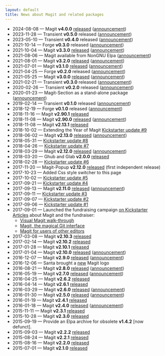 ```yaml
---
layout: default
title: News about Magit and related packages
---
```


<!--Also update index.md-->
* 2024-08-08 — Magit **v4.0.0** [released]({{site.relnotes}}/4.0.0.org)
  ([announcement](https://emacsair.me/2024/08/08/magit-4.0))
* 2023-11-28 — Transient **v0.5.0** released
  ([announcement](https://emacsair.me/2023/11/28/transient-0.5))
* 2023-05-10 — Transient **v0.4.0** released
  ([announcement](https://emacsair.me/2023/05/10/transient-0.4))
* 2021-10-14 — Forge **v0.3.0** released
  ([announcement](https://emacsair.me/2021/10/14/forge-0.3))
* 2021-10-04 — Magit **v3.3.0** [released]({{site.relnotes}}/3.3.0.org)
  ([announcement](https://emacsair.me/2021/10/04/magit-3.3))
* 2021-08-06 — Magit available from NonGNU Elpa
  ([announcement](https://emacsair.me/2021/08/06/nongnu-elpa))
* 2021-08-01 — Magit **v3.2.0** [released]({{site.relnotes}}/3.2.0.org)
  ([announcement](https://emacsair.me/2021/08/01/magit-3.2))
* 2021-07-01 — Magit **v3.1.0** [released]({{site.relnotes}}/3.1.0.org)
  ([announcement](https://emacsair.me/2021/07/01/magit-3.1))
* 2021-04-25 — Forge **v0.2.0** released
  ([announcement](https://emacsair.me/2021/05/25/forge-0.2))
* 2021-05-25 — Magit **v3.0.0** [released]({{site.relnotes}}/3.0.0.org)
  ([announcement](https://emacsair.me/2021/05/25/magit-3.0))
* 2021-02-21 — Transient **v0.3.0** released
  ([announcement](https://emacsair.me/2021/02/21/transient-0.3))
* 2020-02-26 — Transient **v0.2.0** released
  ([announcement](https://emacsair.me/2020/02/26/transient-0.2))
* 2020-01-23 — Magit-Section as a stand-alone package
  ([announcement](https://emacsair.me/2020/01/23/magit-section))
* 2019-02-14 — Transient **v0.1.0** released
  ([announcement](https://emacsair.me/2019/02/14/transient-0.1))
* 2018-12-19 — Forge **v0.1.0** released
  ([announcement](https://emacsair.me/2018/12/19/forge-0.1))
* 2018-11-16 — Magit **v2.90.1** [released]({{site.relnotes}}/2.90.1.org)
* 2018-11-08 — Magit **v2.90.0** [released]({{site.relnotes}}/2.90.0.org)
  ([announcement](https://emacsair.me/2018/11/08/magit-2.90))
* 2018-11-08 — Magit **v2.13.1** [released]({{site.relnotes}}/2.13.1.txt)
* 2018-10-02 — Extending the Year of Magit [Kickstarter update #9](https://www.kickstarter.com/projects/1681258897/its-magit-the-magical-git-client/posts/2304233)
* 2018-06-02 — Magit **v2.13.0** [released]({{site.relnotes}}/2.13.0.txt)
  ([announcement](https://emacsair.me/2018/06/02/magit-2.13))
* 2018-05-31 — [Kickstarter update #8](https://www.kickstarter.com/projects/1681258897/its-magit-the-magical-git-client/posts/2201646)
* 2018-04-26 — [Kickstarter update #7](https://www.kickstarter.com/projects/1681258897/its-magit-the-magical-git-client/posts/2172226)
* 2018-03-29 — Magit **v2.12.0** [released]({{site.relnotes}}/2.12.0.txt)
  ([announcement](https://emacsair.me/2018/03/29/magit-2.12))
* 2018-03-20 — Ghub and Glab **v2.0.0** [released](https://emacsair.me/2018/03/20/ghub-2.0)
* 2018-02-28 — [Kickstarter update #6](https://www.kickstarter.com/projects/1681258897/its-magit-the-magical-git-client/posts/2124955)
* 2017-11-20 — Magit-Popup **v2.12.0** [released](https://github.com/magit/magit-popup/releases/tag/v2.12.0)
  (first independent release)
* 2017-10-23 — Added Css style switcher to this page
* 2017-10-02 — [Kickstarter update #5](https://www.kickstarter.com/projects/1681258897/its-magit-the-magical-git-client/posts/2003372)
* 2017-09-21 — [Kickstarter update #4](https://www.kickstarter.com/projects/1681258897/its-magit-the-magical-git-client/posts/1988383)
* 2017-09-13 — Magit **v2.11.0** [released]({{site.relnotes}}/2.11.0.txt)
  ([announcement](https://emacsair.me/2017/09/13/magit-2.11))
* 2017-09-11 — [Kickstarter update #3](https://www.kickstarter.com/projects/1681258897/its-magit-the-magical-git-client/posts/1982683)
* 2017-09-07 — [Kickstarter update #2](https://www.kickstarter.com/projects/1681258897/its-magit-the-magical-git-client/posts/1981882)
* 2017-09-06 — [Kickstarter update #1](https://www.kickstarter.com/projects/1681258897/its-magit-the-magical-git-client/posts/1978248)
* 2017-09-01 — Launched the fundraising campaign
  [on Kickstarter](https://www.kickstarter.com/projects/1681258897/its-magit-the-magical-git-client)<br>
  [Articles](https://emacsair.me/2017/09/01/campaign-articles)
  about Magit and the fundraiser:
  * [Visual Magit walk-through](https://emacsair.me/2017/09/01/magit-walk-through/)
  * [Magit, the magical Git interface](https://emacsair.me/2017/09/01/the-magical-git-interface/)
  * [Magit for users of other editors](https://emacsair.me/2017/09/01/magit-for-non-emacs-users/)
* 2017-03-08 — Magit **v2.10.3** [released]({{site.relnotes}}/2.10.3.txt)
* 2017-02-14 — Magit **v2.10.2** [released]({{site.relnotes}}/2.10.2.txt)
* 2017-01-28 — Magit **v2.10.1** [released]({{site.relnotes}}/2.10.1.txt)
* 2017-01-04 — Magit **v2.10.0** [released]({{site.relnotes}}/2.10.0.txt)
  ([announcement](https://emacsair.me/2017/01/04/magit-2.10))
* 2016-12-07 — Magit **v2.9.0** [released]({{site.relnotes}}/2.9.0.txt)
  ([announcement](https://emacsair.me/2016/12/07/magit-2.90))
* 2016-12-06 — Santa brought a
  [new](https://prospectone.io/portfolio/magit) Magit logo
* 2016-08-21 — Magit **v2.8.0** [released]({{site.relnotes}}/2.8.0.txt)
  ([announcement](https://emacsair.me/2016/08/21/magit-2.8))
* 2016-05-19 — Magit **v2.7.0** [released]({{site.relnotes}}/2.7.0.txt)
  ([announcement](https://emacsair.me/2016/05/19/magit-2.7))
* 2016-04-25 — Magit **v2.6.2** [released]({{site.relnotes}}/2.6.2.txt)
* 2016-04-14 — Magit **v2.6.1** [released]({{site.relnotes}}/2.6.1.txt)
* 2016-03-29 — Magit **v2.6.0** [released]({{site.relnotes}}/2.6.0.txt)
  ([announcement](https://emacsair.me/2016/03/29/magit-2.6))
* 2016-01-30 — Magit **v2.5.0** [released]({{site.relnotes}}/2.5.0.txt)
  ([announcement](https://emacsair.me/2016/02/10/magit-2.5))
* 2016-01-19 — Magit **v2.4.1** [released]({{site.relnotes}}/2.4.1.txt)
* 2016-01-18 — Magit **v2.4.0** [released]({{site.relnotes}}/2.4.0.txt)
  ([announcement](https://emacsair.me/2016/01/18/magit-2.40))
* 2015-11-11 — Magit **v2.3.1** [released]({{site.relnotes}}/2.3.1.txt)
* 2015-10-28 — Magit **v2.3.0** [released]({{site.relnotes}}/2.3.0.txt)
* 2015-09-19 — Provide an Elpa archive for obsolete **v1.4.2** [now defunct].
* 2015-09-03 — Magit **v2.2.2** [released]({{site.relnotes}}/2.2.2.txt)
* 2015-08-24 — Magit **v2.2.1** [released]({{site.relnotes}}/2.2.1.txt)
* 2015-08-16 — Magit **v2.2.0** [released]({{site.relnotes}}/2.2.0.txt)
* 2015-07-01 — Magit **v2.1.0** [released]({{site.relnotes}}/2.1.0.txt)

